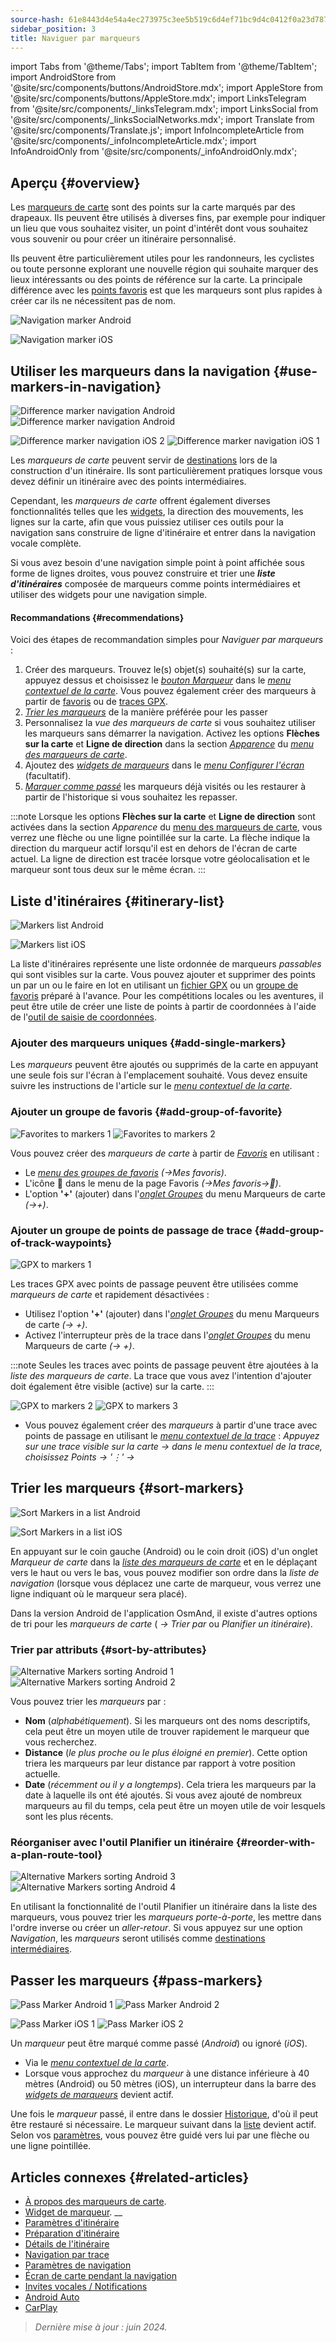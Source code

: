 ```yaml
---
source-hash: 61e8443d4e54a4ec273975c3ee5b519c6d4ef71bc9d4c0412f0a23d7875da923
sidebar_position: 3
title: Naviguer par marqueurs
---
```

import Tabs from '@theme/Tabs';
import TabItem from '@theme/TabItem';
import AndroidStore from '@site/src/components/buttons/AndroidStore.mdx';
import AppleStore from '@site/src/components/buttons/AppleStore.mdx';
import LinksTelegram from '@site/src/components/_linksTelegram.mdx';
import LinksSocial from '@site/src/components/_linksSocialNetworks.mdx';
import Translate from '@site/src/components/Translate.js';
import InfoIncompleteArticle from '@site/src/components/_infoIncompleteArticle.mdx';
import InfoAndroidOnly from '@site/src/components/_infoAndroidOnly.mdx';




## Aperçu {#overview}

Les [marqueurs de carte](../../personal/markers.md) sont des points sur la carte marqués par des drapeaux. Ils peuvent être utilisés à diverses fins, par exemple pour indiquer un lieu que vous souhaitez visiter, un point d'intérêt dont vous souhaitez vous souvenir ou pour créer un itinéraire personnalisé.

Ils peuvent être particulièrement utiles pour les randonneurs, les cyclistes ou toute personne explorant une nouvelle région qui souhaite marquer des lieux intéressants ou des points de référence sur la carte. La principale différence avec les [points favoris](../../personal/favorites.md) est que les marqueurs sont plus rapides à créer car ils ne nécessitent pas de nom.

<Tabs groupId="operating-systems">

<TabItem value="android" label="Android">

![Navigation marker Android](@site/static/img/navigation/marker/navigation_marker_android.png)

</TabItem>

<TabItem value="ios" label="iOS">

![Navigation marker iOS](@site/static/img/navigation/marker/navigation_marker_ios.png)

</TabItem>

</Tabs>


## Utiliser les marqueurs dans la navigation {#use-markers-in-navigation}

<Tabs groupId="operating-systems">

<TabItem value="android" label="Android">

![Difference marker navigation Android](@site/static/img/navigation/marker/markers_ex_andr_2.png) ![Difference marker navigation Android](@site/static/img/navigation/marker/markers_ex_andr_1.png)

</TabItem>

<TabItem value="ios" label="iOS">

![Difference marker navigation iOS 2](@site/static/img/navigation/marker/markers_ex_ios_2.png) ![Difference marker navigation iOS 1](@site/static/img/navigation/marker/markers_ex_ios_1.png)

</TabItem>

</Tabs>

Les *marqueurs de carte* peuvent servir de [destinations](./route-navigation#set-destinations) lors de la construction d'un itinéraire. Ils sont particulièrement pratiques lorsque vous devez définir un itinéraire avec des points intermédiaires.

Cependant, les *marqueurs de carte* offrent également diverses fonctionnalités telles que les [widgets](../../widgets/markers.md), la direction des mouvements, les lignes sur la carte, afin que vous puissiez utiliser ces outils pour la navigation sans construire de ligne d'itinéraire et entrer dans la navigation vocale complète.

Si vous avez besoin d'une navigation simple point à point affichée sous forme de lignes droites, vous pouvez construire et trier une ***liste d'itinéraires*** composée de marqueurs comme points intermédiaires et utiliser des widgets pour une navigation simple.


#### Recommandations {#recommendations}

Voici des étapes de recommandation simples pour *Naviguer par marqueurs* :

1. Créer des marqueurs. Trouvez le(s) objet(s) souhaité(s) sur la carte, appuyez dessus et choisissez le *[bouton Marqueur](../../personal/markers.md#add-marker-on-the-map)* dans le *[menu contextuel de la carte](../../map/map-context-menu.md#add--edit-marker)*. Vous pouvez également créer des marqueurs à partir de [favoris](#add-group-of-favorite) ou de [traces GPX](#add-group-of-track-waypoints).
2. [*Trier les marqueurs*](#sort-markers) de la manière préférée pour les passer
3. Personnalisez la *vue des marqueurs de carte* si vous souhaitez utiliser les marqueurs sans démarrer la navigation. Activez les options **Flèches sur la carte** et **Ligne de direction** dans la section *[Apparence](../../personal/markers.md#appearance-on-the-map)* du *[menu des marqueurs de carte](../../personal/markers.md#map-markers-menu)*.
4. Ajoutez des *[widgets de marqueurs](../../personal/markers.md#marker-widgets)* dans le *[menu Configurer l'écran](../../widgets/configure-screen.md)* (facultatif).
5. [*Marquer comme passé*](#pass-markers) les marqueurs déjà visités ou les restaurer à partir de l'historique si vous souhaitez les repasser.

:::note
Lorsque les options **Flèches sur la carte** et **Ligne de direction** sont activées dans la section *Apparence* du [menu des marqueurs de carte](../../personal/markers.md#appearance-on-the-map), vous verrez une flèche ou une ligne pointillée sur la carte. La flèche indique la direction du marqueur actif lorsqu'il est en dehors de l'écran de carte actuel. La ligne de direction est tracée lorsque votre géolocalisation et le marqueur sont tous deux sur le même écran.
:::


## Liste d'itinéraires {#itinerary-list}

<Tabs groupId="operating-systems">

<TabItem value="android" label="Android">

![Markers list Android](@site/static/img/navigation/marker/markers_list_andr.png)

</TabItem>

<TabItem value="ios" label="iOS">

![Markers list iOS](@site/static/img/navigation/marker/markers_list_ios.png)

</TabItem>

</Tabs>


La liste d'itinéraires représente une liste ordonnée de marqueurs *passables* qui sont visibles sur la carte. Vous pouvez ajouter et supprimer des points un par un ou le faire en lot en utilisant un [fichier GPX](#add-group-of-track-waypoints) ou un [groupe de favoris](#add-group-of-favorite) préparé à l'avance. Pour les compétitions locales ou les aventures, il peut être utile de créer une liste de points à partir de coordonnées à l'aide de l'[outil de saisie de coordonnées](../../plan-route/coordinate-input.md).


### Ajouter des marqueurs uniques {#add-single-markers}

Les *marqueurs* peuvent être ajoutés ou supprimés de la carte en appuyant une seule fois sur l'écran à l'emplacement souhaité. Vous devez ensuite suivre les instructions de l'article sur le *[menu contextuel de la carte](../../map/map-context-menu.md#add--edit-marker)*.


### Ajouter un groupe de favoris {#add-group-of-favorite}

<InfoAndroidOnly />

![Favorites to markers 1](@site/static/img/navigation/marker/markers_favorites_andr_3.png) ![Favorites to markers 2](@site/static/img/navigation/marker/markers_favorites_andr_2.png)

Vous pouvez créer des *marqueurs de carte* à partir de *[Favoris](../../personal/favorites.md)* en utilisant :

- Le *[menu des groupes de favoris](../../personal/favorites.md#add-to-map-markers)* *(<Translate android="true" ids="shared_string_menu,shared_string_my_places"/>→Mes favoris)*.
- L'icône &#128681; dans le menu de la page Favoris *(<Translate android="true" ids="shared_string_menu,shared_string_my_places"/>→Mes favoris→&#128681;)*.
- L'option **'+'** (ajouter) dans l'*[onglet Groupes](../../personal/markers.md#groups)* du menu Marqueurs de carte *(<Translate android="true" ids="shared_string_menu,map_markers,shared_string_groups"/>→+)*.


### Ajouter un groupe de points de passage de trace {#add-group-of-track-waypoints}

<InfoAndroidOnly />

![GPX to markers 1](@site/static/img/navigation/marker/track_to_markers_andr.png)

Les traces GPX avec points de passage peuvent être utilisées comme *marqueurs de carte* et rapidement désactivées :

- Utilisez l'option **'+'** (ajouter) dans l'*[onglet Groupes](../../personal/markers.md#groups)* du menu Marqueurs de carte *(<Translate android="true" ids="shared_string_menu,map_markers,shared_string_groups"/>→ +)*.
- Activez l'interrupteur près de la trace dans l'*[onglet Groupes](../../personal/markers.md#groups)* du menu Marqueurs de carte *(<Translate android="true" ids="shared_string_menu,map_markers,shared_string_groups"/>→ +)*.

:::note
Seules les traces avec points de passage peuvent être ajoutées à la *liste des marqueurs de carte*. La trace que vous avez l'intention d'ajouter doit également être visible (active) sur la carte.
:::

![GPX to markers 2](@site/static/img/navigation/marker/track_to_markers_andr_2.png) ![GPX to markers 3](@site/static/img/navigation/marker/track_to_markers_andr_3.png)

- Vous pouvez également créer des *marqueurs* à partir d'une trace avec points de passage en utilisant le *[menu contextuel de la trace](../../map/tracks/track-context-menu.md#waypoints-folder)* : *Appuyez sur une trace visible sur la carte → dans le menu contextuel de la trace, choisissez Points → '&#8942;' → <Translate android="true" ids="add_group_to_markers"/>*


## Trier les marqueurs {#sort-markers}

<Tabs groupId="operating-systems">

<TabItem value="android" label="Android">

![Sort Markers in a list Android](@site/static/img/navigation/marker/sort_markers_andr.png)

</TabItem>

<TabItem value="ios" label="iOS">

![Sort Markers in a list iOS](@site/static/img/navigation/marker/sort_markers_ios.png)

</TabItem>

</Tabs>

En appuyant sur le coin gauche (Android) ou le coin droit (iOS) d'un onglet *Marqueur de carte* dans la *[liste des marqueurs de carte](../../personal/markers.md#list)* et en le déplaçant vers le haut ou vers le bas, vous pouvez modifier son ordre dans la *liste de navigation* (lorsque vous déplacez une carte de marqueur, vous verrez une ligne indiquant où le marqueur sera placé).

Dans la version Android de l'application OsmAnd, il existe d'autres options de tri pour les *marqueurs de carte* (*<Translate android="true" ids="shared_string_menu,map_markers,shared_string_more"/> →* *Trier par* ou *Planifier un itinéraire*).


### Trier par attributs {#sort-by-attributes}

<Tabs groupId="operating-systems">

<TabItem value="android" label="Android">

![Alternative Markers sorting Android 1](@site/static/img/navigation/marker/sorting_markers_andr_1.png) ![Alternative Markers sorting Android 2](@site/static/img/navigation/marker/sorting_markers_andr_2.png)

</TabItem>

<TabItem value="ios" label="iOS">

<InfoAndroidOnly />

</TabItem>

</Tabs>

Vous pouvez trier les *marqueurs* par :

- **Nom** (*alphabétiquement*). Si les marqueurs ont des noms descriptifs, cela peut être un moyen utile de trouver rapidement le marqueur que vous recherchez.
- **Distance** (*le plus proche ou le plus éloigné en premier*). Cette option triera les marqueurs par leur distance par rapport à votre position actuelle.
- **Date** (*récemment ou il y a longtemps*). Cela triera les marqueurs par la date à laquelle ils ont été ajoutés. Si vous avez ajouté de nombreux marqueurs au fil du temps, cela peut être un moyen utile de voir lesquels sont les plus récents.


### Réorganiser avec l'outil Planifier un itinéraire {#reorder-with-a-plan-route-tool}

<InfoAndroidOnly />

![Alternative Markers sorting Android 3](@site/static/img/navigation/marker/sorting_markers_andr_3.png) ![Alternative Markers sorting Android 4](@site/static/img/navigation/marker/sorting_markers_andr_4.png)

En utilisant la fonctionnalité de l'outil Planifier un itinéraire dans la liste des marqueurs, vous pouvez trier les *marqueurs* *porte-à-porte*, les mettre dans l'ordre inverse ou créer un *aller-retour*. Si vous appuyez sur une option *Navigation*, les *marqueurs* seront utilisés comme [destinations intermédiaires](../setup/route-navigation.md#intermediate-destinations).


## Passer les marqueurs {#pass-markers}

<Tabs groupId="operating-systems">

<TabItem value="android" label="Android">

![Pass Marker Android 1](@site/static/img/navigation/marker/pass_markers_andr_1.png) ![Pass Marker Android 2](@site/static/img/navigation/marker/pass_markers_andr_2.png)

</TabItem>

<TabItem value="ios" label="iOS">

![Pass Marker iOS 1](@site/static/img/navigation/marker/pass_markers_ios_1.png) ![Pass Marker iOS 2](@site/static/img/navigation/marker/pass_markers_ios_2.png)

</TabItem>

</Tabs>

Un *marqueur* peut être marqué comme passé (*Android*) ou ignoré (*iOS*).

- Via le *[menu contextuel de la carte](../../map/map-context-menu.md#add--edit-marker)*.
- Lorsque vous approchez du *marqueur* à une distance inférieure à 40 mètres (Android) ou 50 mètres (iOS), un interrupteur dans la barre des *[widgets de marqueurs](../../widgets/markers.md#top-bar-widget)* devient actif.

Une fois le *marqueur* passé, il entre dans le dossier [Historique](../../personal/markers.md#history), d'où il peut être restauré si nécessaire. Le marqueur suivant dans la [liste](#itinerary-list) devient actif. Selon vos [paramètres](#use-markers-in-navigation), vous pouvez être guidé vers lui par une flèche ou une ligne pointillée.


## Articles connexes {#related-articles}

- [À propos des marqueurs de carte](../../personal/markers.md).
- [Widget de marqueur](../../widgets/markers.md).
__
- [Paramètres d'itinéraire](../routing/osmand-routing.md#routing-types)
- [Préparation d'itinéraire](./route-navigation.md)
- [Détails de l'itinéraire](./route-details.md)
- [Navigation par trace](./gpx-navigation.md)
- [Paramètres de navigation](../guidance/navigation-settings.md)
- [Écran de carte pendant la navigation](../guidance/map-during-navigation.md)
- [Invites vocales / Notifications](../guidance/voice-navigation.md)
- [Android Auto](../auto-car.md)
- [CarPlay](../car-play.md)

> *Dernière mise à jour : juin 2024.*